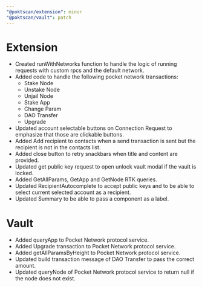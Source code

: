 ```yaml
---
"@poktscan/extension": minor
"@poktscan/vault": patch
---
```


# Extension

* Created runWithNetworks function to handle the logic of running requests with custom rpcs and the default network.
* Added code to handle the following pocket network transactions:
    * Stake Node
    * Unstake Node
    * Unjail Node
    * Stake App
    * Change Param
    * DAO Transfer
    * Upgrade
* Updated account selectable buttons on Connection Request to emphasize that those are clickable buttons.
* Added Add recipient to contacts when a send transaction is sent but the recipient is not in the contacts list.
* Added close button to retry snackbars when title and content are provided.
* Updated get public key request to open unlock vault modal if the vault is locked.
* Added GetAllParams, GetApp and GetNode RTK queries.
* Updated RecipientAutocomplete to accept public keys and to be able to select current selected account as a recipient.
* Updated Summary to be able to pass a component as a label.

# Vault

* Added queryApp to Pocket Network protocol service.
* Added Upgrade transaction to Pocket Network protocol service.
* Added getAllParamsByHeight to Pocket Network protocol service.
* Updated build transaction message of DAO Transfer to pass the correct amount.
* Updated queryNode of Pocket Network protocol service to return null if the node does not exist.
